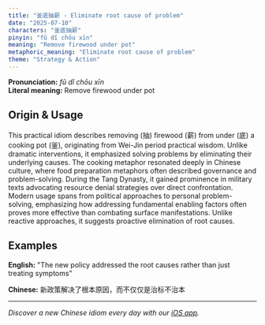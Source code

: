 ```yaml
---
title: "釜底抽薪 - Eliminate root cause of problem"
date: "2025-07-10"
characters: "釜底抽薪"
pinyin: "fǔ dǐ chōu xīn"
meaning: "Remove firewood under pot"
metaphoric_meaning: "Eliminate root cause of problem"
theme: "Strategy & Action"
---
```


**Pronunciation:** *fǔ dǐ chōu xīn*  
**Literal meaning:** Remove firewood under pot

## Origin & Usage

This practical idiom describes removing (抽) firewood (薪) from under (底) a cooking pot (釜), originating from Wei-Jin period practical wisdom. Unlike dramatic interventions, it emphasized solving problems by eliminating their underlying causes. The cooking metaphor resonated deeply in Chinese culture, where food preparation metaphors often described governance and problem-solving. During the Tang Dynasty, it gained prominence in military texts advocating resource denial strategies over direct confrontation. Modern usage spans from political approaches to personal problem-solving, emphasizing how addressing fundamental enabling factors often proves more effective than combating surface manifestations. Unlike reactive approaches, it suggests proactive elimination of root causes.

## Examples

**English:** "The new policy addressed the root causes rather than just treating symptoms"

**Chinese:** 新政策解决了根本原因，而不仅仅是治标不治本

---

*Discover a new Chinese idiom every day with our [iOS app](https://apps.apple.com/us/app/daily-chinese-idioms/id6740611324).*
